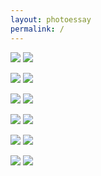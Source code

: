 ```yaml
---
layout: photoessay
permalink: /
---
```

<img src="/assets/moodboard1.gif"/> <img src="/assets/moodboard10.jpg"/>

<img src="/assets/moodboard11.jpg"/> <img src="/assets/moodboard12.jpg"/>

<img src="/assets/moodboard2.jpg"/> <img src="/assets/moodboard3.jpg"/>

<img src="/assets/moodboard4.jpg"/> <img src="/assets/moodboard5.png"/>

<img src="/assets/moodboard6.png"/> <img src="/assets/moodboard7.png"/>

<img src="/assets/moodboard8.jpg"/> <img src="/assets/moodboard9.jpg"/>

